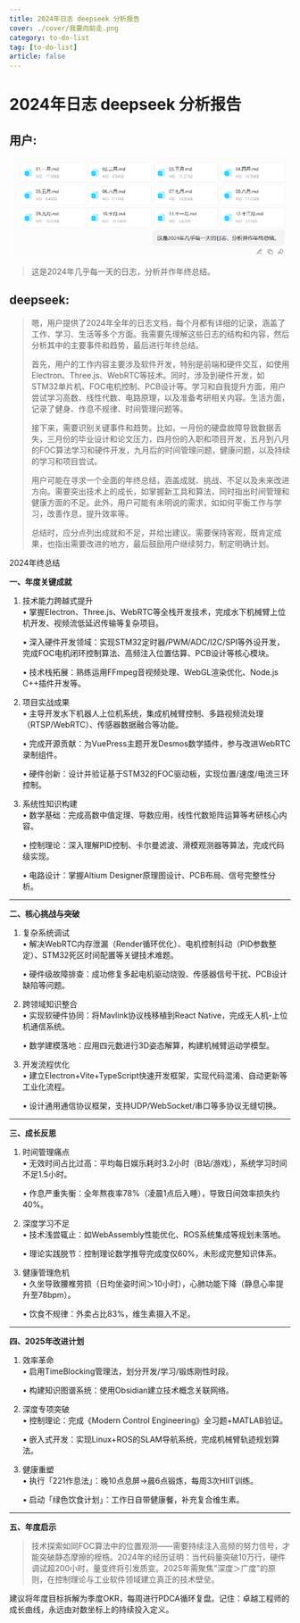 ```yaml
---
title: 2024年日志 deepseek 分析报告
cover: ./cover/我要向前走.png
category: to-do-list
tag: [to-do-list]
article: false
---
```


# 2024年日志 deepseek 分析报告

## 用户:

![alt text](assets/images/image.png)

>这是2024年几乎每一天的日志，分析并作年终总结。

## deepseek:

> 嗯，用户提供了2024年全年的日志文档，每个月都有详细的记录，涵盖了工作、学习、生活等多个方面。我需要先理解这些日志的结构和内容，然后分析其中的主要事件和趋势，最后进行年终总结。
> 
> 首先，用户的工作内容主要涉及软件开发，特别是前端和硬件交互，如使用Electron、Three.js、WebRTC等技术。同时，涉及到硬件开发，如STM32单片机、FOC电机控制、PCB设计等。学习和自我提升方面，用户尝试学习高数、线性代数、电路原理，以及准备考研相关内容。生活方面，记录了健身、作息不规律、时间管理问题等。
> 
> 接下来，需要识别关键事件和趋势。比如，一月份的硬盘故障导致数据丢失，三月份的毕业设计和论文压力，四月份的入职和项目开发，五月到八月的FOC算法学习和硬件开发，九月后的时间管理问题，健康问题，以及持续的学习和项目尝试。
> 
> 用户可能在寻求一个全面的年终总结，涵盖成就、挑战、不足以及未来改进方向。需要突出技术上的成长，如掌握新工具和算法，同时指出时间管理和健康方面的不足。此外，用户可能有未明说的需求，如如何平衡工作与学习，改善作息，提升效率等。
> 
> 总结时，应分点列出成就和不足，并给出建议。需要保持客观，既肯定成果，也指出需要改进的地方，最后鼓励用户继续努力，制定明确计划。
> 

2024年终总结

**一、年度关键成就**
1. 技术能力跨越式提升  
   • 掌握Electron、Three.js、WebRTC等全栈开发技术，完成水下机械臂上位机开发、视频流低延迟传输等复杂项目。

   • 深入硬件开发领域：实现STM32定时器/PWM/ADC/I2C/SPI等外设开发，完成FOC电机闭环控制算法、高频注入位置估算、PCB设计等核心模块。

   • 技术栈拓展：熟练运用FFmpeg音视频处理、WebGL渲染优化、Node.js C++插件开发等。


2. 项目实战成果  
   • 主导开发水下机器人上位机系统，集成机械臂控制、多路视频流处理（RTSP/WebRTC）、传感器数据融合等功能。

   • 完成开源贡献：为VuePress主题开发Desmos数学插件，参与改进WebRTC录制组件。

   • 硬件创新：设计并验证基于STM32的FOC驱动板，实现位置/速度/电流三环控制。


3. 系统性知识构建  
   • 数学基础：完成高数中值定理、导数应用，线性代数矩阵运算等考研核心内容。

   • 控制理论：深入理解PID控制、卡尔曼滤波、滑模观测器等算法，完成代码级实现。

   • 电路设计：掌握Altium Designer原理图设计、PCB布局、信号完整性分析。


---

**二、核心挑战与突破**
1. 复杂系统调试  
   • 解决WebRTC内存泄漏（Render循环优化）、电机控制抖动（PID参数整定）、STM32死区时间配置等关键技术难题。

   • 硬件级故障排查：成功修复多起电机驱动烧毁、传感器信号干扰、PCB设计缺陷等问题。


2. 跨领域知识整合  
   • 实现软硬件协同：将Mavlink协议栈移植到React Native，完成无人机-上位机通信系统。

   • 数学建模落地：应用四元数进行3D姿态解算，构建机械臂运动学模型。


3. 开发流程优化  
   • 建立Electron+Vite+TypeScript快速开发框架，实现代码混淆、自动更新等工业化流程。

   • 设计通用通信协议框架，支持UDP/WebSocket/串口等多协议无缝切换。


---

**三、成长反思**
1. 时间管理痛点  
   • 无效时间占比过高：平均每日娱乐耗时3.2小时（B站/游戏），系统学习时间不足1.5小时。

   • 作息严重失衡：全年熬夜率78%（凌晨1点后入睡），导致日间效率损失约40%。


2. 深度学习不足  
   • 技术浅尝辄止：如WebAssembly性能优化、ROS系统集成等规划未落地。

   • 理论实践脱节：控制理论数学推导完成度仅60%，未形成完整知识体系。


3. 健康管理危机  
   • 久坐导致腰椎劳损（日均坐姿时间＞10小时），心肺功能下降（静息心率提升至78bpm）。

   • 饮食不规律：外卖占比83%，维生素摄入不足。


---

**四、2025年改进计划**
1. 效率革命  
   • 启用TimeBlocking管理法，划分开发/学习/锻炼刚性时段。

   • 构建知识图谱系统：使用Obsidian建立技术概念关联网络。


2. 深度专项突破  
   • 控制理论：完成《Modern Control Engineering》全习题+MATLAB验证。

   • 嵌入式开发：实现Linux+ROS的SLAM导航系统，完成机械臂轨迹规划算法。


3. 健康重塑  
   • 执行「221作息法」：晚10点息屏→晨6点锻炼，每周3次HIIT训练。

   • 启动「绿色饮食计划」：工作日自带健康餐，补充复合维生素。


---

**五、年度启示**
> 技术探索如同FOC算法中的位置观测——需要持续注入高频的努力信号，才能突破静态摩擦的桎梏。2024年的经历证明：当代码量突破10万行，硬件调试超200小时，量变终将引发质变。2025年需聚焦"深度＞广度"的原则，在控制理论与工业软件领域建立真正的技术壁垒。

建议将年度目标拆解为季度OKR，每周进行PDCA循环复盘。记住：卓越工程师的成长曲线，永远由对数坐标上的持续投入定义。